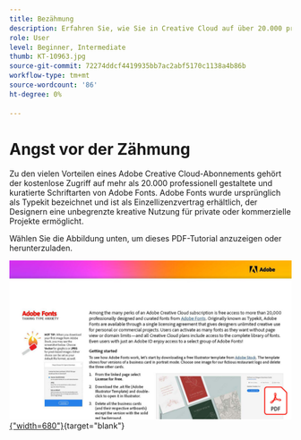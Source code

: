 ```yaml
---
title: Bezähmung
description: Erfahren Sie, wie Sie in Creative Cloud auf über 20.000 professionell gestaltete Schriftarten zugreifen und diese verwenden.
role: User
level: Beginner, Intermediate
thumb: KT-10963.jpg
source-git-commit: 72274ddcf4419935bb7ac2abf5170c1138a4b86b
workflow-type: tm+mt
source-wordcount: '86'
ht-degree: 0%

---
```


# Angst vor der Zähmung

Zu den vielen Vorteilen eines Adobe Creative Cloud-Abonnements gehört der kostenlose Zugriff auf mehr als 20.000 professionell gestaltete und kuratierte Schriftarten von Adobe Fonts. Adobe Fonts wurde ursprünglich als Typekit bezeichnet und ist als Einzellizenzvertrag erhältlich, der Designern eine unbegrenzte kreative Nutzung für private oder kommerzielle Projekte ermöglicht.

Wählen Sie die Abbildung unten, um dieses PDF-Tutorial anzuzeigen oder herunterzuladen.

[![Bild der ersten Seite des Tutorials](assets/TamingTypeAnxiety.jpg){&quot;width=680&quot;}](assets/TamingTypeAnxiety.pdf){target=&quot;blank&quot;}